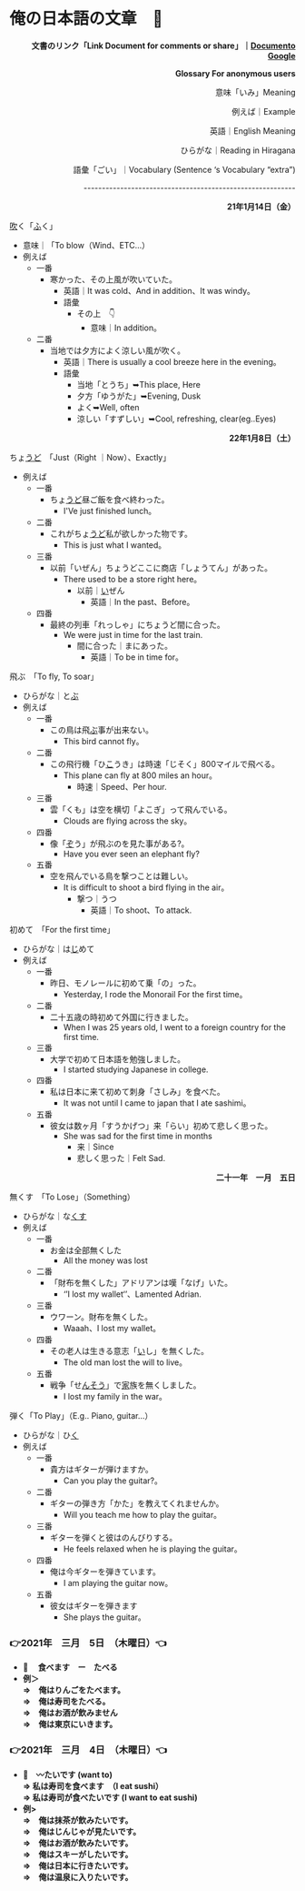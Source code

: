 # 俺の日本語の文章　🗾

<p style="text-align: right">
<strong>文書のリンク「Link Document for comments or share」｜<a href="https://docs.google.com/document/d/1DNJ3rq0q8-WFg3ZfAA9lsKQjnd5m6812j3Q9hRGxQGI/edit?usp=sharing">Documento Google </a></strong></p>


<p style="text-align: right">
<strong>Glossary For anonymous users</strong></p>



<p style="text-align: right">
意味「いみ」Meaning</p>



<p style="text-align: right">
例えば｜Example</p>



<p style="text-align: right">
英語｜English Meaning</p>



<p style="text-align: right">
ひらがな｜Reading in Hiragana</p>



<p style="text-align: right">
語彙「ごい」｜Vocabulary (Sentence ‘s Vocabulary “extra”)</p>



<p style="text-align: right">
----------------------------------------------------------</p>


<p style="text-align: right">
<strong>21年1月14日（金）</strong></p>


<span style="text-decoration:underline;">吹</span>く「<span style="text-decoration:underline;">ふ</span>く」



* 意味｜「To blow（Wind、ETC...）
* 例えば
    * 一番　
        * 寒かった、その上風が吹いていた。
            * 英語｜It was cold、And in addition、It was windy。
            * 語彙
                * その上　👇
                    * 意味｜In addition。
    * 二番
        * 当地では夕方によく涼しい風が吹く。
            * 英語｜There is usually a cool breeze here in the evening。
            * 語彙
                * 当地「とうち」➥This place, Here
                * 夕方「ゆうがた」➥Evening, Dusk
                * よく➥Well, often
                * 涼しい「すずしい」➥Cool, refreshing, clear(eg..Eyes)

<p style="text-align: right">
<strong>22年1月8日（土）</strong></p>


ちょ<span style="text-decoration:underline;">うど</span>　「Just（Right ｜Now）、Exactly」



* 例えば
    * 一番
        * ちょ<span style="text-decoration:underline;">うど</span>昼ご飯を食べ終わった。
            * I'Ve just finished lunch。
    * 二番
        * これがちょ<span style="text-decoration:underline;">うど</span>私が欲しかった物です。
            * This is just what I wanted。
    * 三番
        * 以前「いぜん」ちょうどここに商店「しょうてん」があった。
            * There used to be a store right here。
                * 以前｜<span style="text-decoration:underline;">い</span>ぜん
                    * 英語｜In the past、Before。
    * 四番
        * 最終の列車「れっしゃ」にちょうど間に合った。
            * We were just in time for the last train.
                * 間に合った｜まにあった。
                    * 英語｜To be in time for。　

飛ぶ　「To fly, To soar」



* ひらがな｜と<span style="text-decoration:underline;">ぶ</span>
* 例えば
    * 一番
        * この鳥は飛<span style="text-decoration:underline;">ぶ</span>事が出来ない。
            * This bird cannot fly。
    * 二番
        * この飛行機「ひ<span style="text-decoration:underline;">こ</span>うき」は時速「じそく」800マイルで飛べる。
            * This plane can fly at 800 miles an hour。
                * 時速｜Speed、Per hour.
    * 三番
        * 雲「くも」は空を横切「よこぎ」って飛んでいる。
            * Clouds are flying across the sky。
    * 四番
        * 像「<span style="text-decoration:underline;">ぞ</span>う」が飛ぶのを見た事がある?。
            * Have you ever seen an elephant fly?
    * 五番
        * 空を飛んでいる鳥を撃つことは難しい。
            * It is difficult to shoot a bird flying in the air。
                * 撃つ｜うつ
                    * 英語｜To shoot、To attack.

初めて　「For the first time」



* ひらがな｜は<span style="text-decoration:underline;">じ</span>めて
* 例えば
    * 一番
        * 昨日、モノレールに初めて乗「の」った。
            * Yesterday, I rode the Monorail For the first time。
    * 二番
        * 二十五歳の時初めて外国に行きました。
            * When I was 25 years old, I went to a foreign country for the first time.
    * 三番
        * 大学で初めて日本語を勉強しました。
            * I started studying Japanese in college.
    * 四番
        * 私は日本に来て初めて刺身「さしみ」を食べた。
            * It was not until I came to japan that I ate sashimi。
    * 五番
        * 彼女は数ヶ月「すうかげつ」来「らい」初めて悲しく思った。
            * She was sad for the first time in months 
                * 来｜Since
                * 悲しく思った｜Felt Sad.

<p style="text-align: right">
<strong>二十一年　一月　五日　</strong></p>


無くす　「To Lose」（Something）



* ひらがな｜な<span style="text-decoration:underline;">くす</span>
* 例えば
    * 一番
        * お金は全部無くした
            * All the money was lost
    * 二番
        * 「財布を無くした」アドリアンは嘆「なげ」いた。
            * ‘’I lost my wallet‘’、Lamented Adrian.
    * 三番
        * ウワーン。財布を無くした。
            * Waaah、I lost my wallet。
    * 四番
        * その老人は生きる意志「<span style="text-decoration:underline;">い</span>し」を無くした。
            * The old man lost the will to live。
    * 五番
        * 戦争「せ<span style="text-decoration:underline;">んそう</span>」で<span style="text-decoration:underline;">家</span>族を無くしました。
            * I lost my family in the war。

弾く「To Play」（E.g.. Piano, guitar...）



* ひらがな｜ひ<span style="text-decoration:underline;">く</span>
* 例えば
    * 一番
        * 貴方はギターが弾けますか。
            * Can you play the guitar?。
    * 二番
        * ギターの弾き方「かた」を教えてくれませんか。
            * Will you teach me how to play the guitar。
    * 三番
        * ギターを弾くと彼はのんびりする。
            * He feels relaxed when he is playing the guitar。
    * 四番
        * 俺は今ギターを弾きています。
            * I am playing the guitar now。
    * 五番
        * 彼女はギターを弾きます
            * She plays the guitar。

### 👉2021年　三月　5日　（木曜日）👈
- 🌅　<b> 食べます　ー　たべる <br>
- 例＞<br>
⇒　俺はりんごをたべます。<br>
⇒　俺は寿司をたべる。<br> 
⇒　俺はお酒が飲みません <br>
⇒　俺は東京にいきます。<br>

    
### 👉2021年　三月　4日　（木曜日）👈
- 🌅　<b>〰たいです</b> (want to) <br>
⇒ 私は寿司を食べます　（I eat sushi）<br>
⇒ 私は寿司が食べたいです (I want to eat sushi) <br>
- 例> <br>
⇒　俺は抹茶が飲みたいです。 <br>
⇒　俺はじんじゃが見たいです。<br>
⇒　俺はお酒が飲みたいです。<br>
⇒　俺はスキーがしたいです。<br>
⇒　俺は日本に行きたいです。<br>
⇒　俺は温泉に入りたいです。





